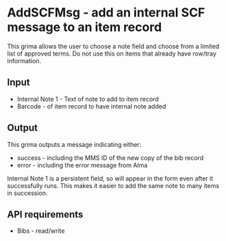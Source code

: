 # AddSCFMsg - add an internal SCF message to an item record

This grima allows the user to choose a note field and choose from a
limited list of approved terms. Do not use this on items that already
have row/tray information.

## Input
* Internal Note 1 - Text of note to add to item record
* Barcode - of item record to have internal note added

## Output
This grima outputs a message indicating either:
* success - including the MMS ID of the new copy of the bib record
* error - including the error message from Alma

Internal Note 1 is a persistent field, so will appear in the form
even after it successfully runs. This makes it easier to add the
same note to many items in succession.

## API requirements
* Bibs - read/write